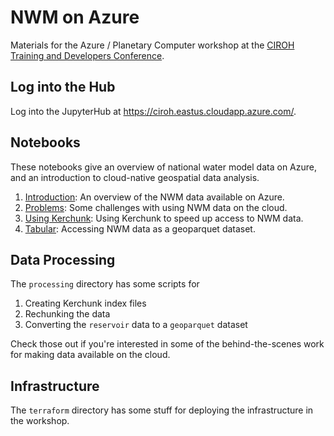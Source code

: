 # NWM on Azure

Materials for the Azure / Planetary Computer workshop at the [CIROH Training and Developers Conference][conf].

## Log into the Hub

Log into the JupyterHub at <https://ciroh.eastus.cloudapp.azure.com/>.

## Notebooks

These notebooks give an overview of national water model data on Azure, and an introduction to cloud-native geospatial data analysis.

1. [Introduction](noaa-nwm-example.ipynb): An overview of the NWM data available on Azure.
2. [Problems](Problems.ipynb): Some challenges with using NWM data on the cloud.
3. [Using Kerchunk](using-kerchunk.ipynb): Using Kerchunk to speed up access to NWM data.
4. [Tabular](nwm-tabular.ipynb): Accessing NWM data as a geoparquet dataset.

## Data Processing

The `processing` directory has some scripts for

1. Creating Kerchunk index files
2. Rechunking the data
3. Converting the `reservoir` data to a `geoparquet` dataset

Check those out if you're interested in some of the behind-the-scenes work for making data available on the cloud.

## Infrastructure

The `terraform` directory has some stuff for deploying the infrastructure in the workshop.

[conf]: https://ciroh.ua.edu/devconference/